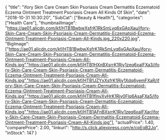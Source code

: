 {
	"title": "ifory Skin Care Cream Skin Psoriasis Cream Dermatitis Eczematoid Eczema Ointment Treatment Psoriasis Cream All Kinds Of Skin",
	"date": "2018-10-31 10:30:20",
	"SubCat": ["Beauty & Health"],
	"categories": ["Health Care"],
	"thumbnailImage": "https://ae01.alicdn.com/kf/HTB1BwbwXsfrK1RkSmLyq6xGApXau/ifory-Skin-Care-Cream-Skin-Psoriasis-Cream-Dermatitis-Eczematoid-Eczema-Ointment-Treatment-Psoriasis-Cream-All-Kinds.jpg_220x220.jpg",
	"BigImage": ["https://ae01.alicdn.com/kf/HTB1BwbwXsfrK1RkSmLyq6xGApXau/ifory-Skin-Care-Cream-Skin-Psoriasis-Cream-Dermatitis-Eczematoid-Eczema-Ointment-Treatment-Psoriasis-Cream-All-Kinds.jpg","https://ae01.alicdn.com/kf/HTB1HXnBXsrrK1Rjy1zeq6xalFXa3/ifory-Skin-Care-Cream-Skin-Psoriasis-Cream-Dermatitis-Eczematoid-Eczema-Ointment-Treatment-Psoriasis-Cream-All-Kinds.jpg","https://ae01.alicdn.com/kf/HTB1JZYxXsfrK1Rjy1Xdq6yemFXaR/ifory-Skin-Care-Cream-Skin-Psoriasis-Cream-Dermatitis-Eczematoid-Eczema-Ointment-Treatment-Psoriasis-Cream-All-Kinds.jpg","https://ae01.alicdn.com/kf/HTB1fInyXyHrK1Rjy0Flq6AsaFXa5/ifory-Skin-Care-Cream-Skin-Psoriasis-Cream-Dermatitis-Eczematoid-Eczema-Ointment-Treatment-Psoriasis-Cream-All-Kinds.jpg","https://ae01.alicdn.com/kf/HTB1AFnBXsrrK1Rjy1zeq6xalFXar/ifory-Skin-Care-Cream-Skin-Psoriasis-Cream-Dermatitis-Eczematoid-Eczema-Ointment-Treatment-Psoriasis-Cream-All-Kinds.jpg"],
	"actualPrice": 1.40,
	"comparePrice": 2.00,
	"linkurl": "http://s.click.aliexpress.com/e/cpEqB2Jq",
	"inStock": 147
}

